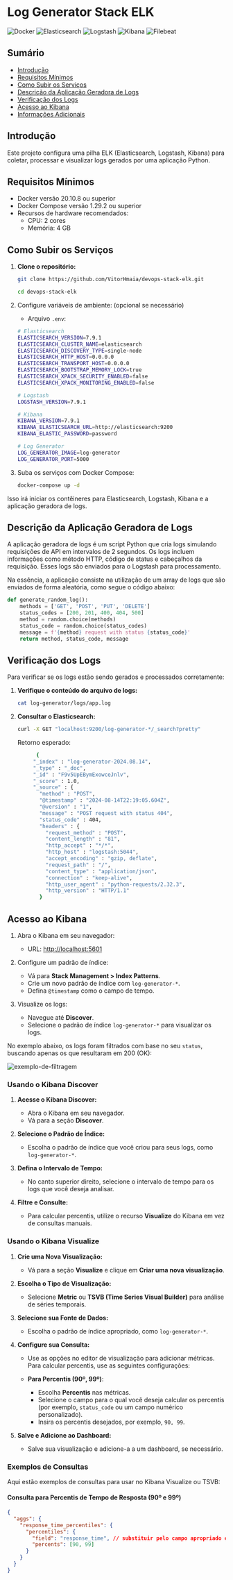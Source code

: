 # Log Generator Stack ELK

![Docker](https://img.shields.io/badge/Docker-20.10.8-blue?logo=docker)
![Elasticsearch](https://img.shields.io/badge/Elasticsearch-7.17.0-yellow?logo=elasticsearch)
![Logstash](https://img.shields.io/badge/Logstash-7.17.0-green?logo=logstash)
![Kibana](https://img.shields.io/badge/Kibana-7.17.0-pink?logo=kibana)
![Filebeat](https://img.shields.io/badge/Filebeat-7.17.0-orange?logo=filebeat)

## Sumário

- [Introdução](#introdução)
- [Requisitos Mínimos](#requisitos-mínimos)
- [Como Subir os Serviços](#como-subir-os-serviços)
- [Descrição da Aplicação Geradora de Logs](#descrição-da-aplicação-geradora-de-logs)
- [Verificação dos Logs](#verificação-dos-logs)
- [Acesso ao Kibana](#acesso-ao-kibana)
- [Informações Adicionais](#informações-adicionais)

## Introdução

Este projeto configura uma pilha ELK (Elasticsearch, Logstash, Kibana) para coletar, processar e visualizar logs gerados por uma aplicação Python.

## Requisitos Mínimos

- Docker versão 20.10.8 ou superior
- Docker Compose versão 1.29.2 ou superior
- Recursos de hardware recomendados:
  - CPU: 2 cores
  - Memória: 4 GB

## Como Subir os Serviços

1. **Clone o repositório:**

   ```bash
   git clone https://github.com/VitorHmaia/devops-stack-elk.git

   cd devops-stack-elk

2. Configure variáveis de ambiente: (opcional se necessário)

    - Arquivo `.env`:
    ```bash
    # Elasticsearch
    ELASTICSEARCH_VERSION=7.9.1
    ELASTICSEARCH_CLUSTER_NAME=elasticsearch
    ELASTICSEARCH_DISCOVERY_TYPE=single-node
    ELASTICSEARCH_HTTP_HOST=0.0.0.0
    ELASTICSEARCH_TRANSPORT_HOST=0.0.0.0
    ELASTICSEARCH_BOOTSTRAP_MEMORY_LOCK=true
    ELASTICSEARCH_XPACK_SECURITY_ENABLED=false
    ELASTICSEARCH_XPACK_MONITORING_ENABLED=false

    # Logstash
    LOGSTASH_VERSION=7.9.1

    # Kibana
    KIBANA_VERSION=7.9.1
    KIBANA_ELASTICSEARCH_URL=http://elasticsearch:9200
    KIBANA_ELASTIC_PASSWORD=password

    # Log Generator
    LOG_GENERATOR_IMAGE=log-generator
    LOG_GENERATOR_PORT=5000
    ```

3. Suba os serviços com Docker Compose:
   ```bash
   docker-compose up -d
Isso irá iniciar os contêineres para Elasticsearch, Logstash, Kibana e a aplicação geradora de logs.

## Descrição da Aplicação Geradora de Logs

A aplicação geradora de logs é um script Python que cria logs simulando requisições de API em intervalos de 2 segundos. Os logs incluem informações como método HTTP, código de status e cabeçalhos da requisição. Esses logs são enviados para o Logstash para processamento.

Na essência, a aplicação consiste na utilização de um array de logs que são enviados de forma aleatória, como segue o código abaixo:

```python
def generate_random_log():
    methods = ['GET', 'POST', 'PUT', 'DELETE']
    status_codes = [200, 201, 400, 404, 500]
    method = random.choice(methods)
    status_code = random.choice(status_codes)
    message = f'{method} request with status {status_code}'
    return method, status_code, message

```

## Verificação dos Logs

Para verificar se os logs estão sendo gerados e processados corretamente:

1. **Verifique o conteúdo do arquivo de logs:**

   ```bash
   cat log-generator/logs/app.log
2. **Consultar o Elasticsearch:**
   ```bash
   curl -X GET "localhost:9200/log-generator-*/_search?pretty"
   ```
   Retorno esperado:
   ```bash
         {
        "_index" : "log-generator-2024.08.14",
        "_type" : "_doc",
        "_id" : "F9v5UpEBymExowceJnlv",
        "_score" : 1.0,
        "_source" : {
          "method" : "POST",
          "@timestamp" : "2024-08-14T22:19:05.604Z",
          "@version" : "1",
          "message" : "POST request with status 404",
          "status_code" : 404,
          "headers" : {
            "request_method" : "POST",
            "content_length" : "81",
            "http_accept" : "*/*",
            "http_host" : "logstash:5044",
            "accept_encoding" : "gzip, deflate",
            "request_path" : "/",
            "content_type" : "application/json",
            "connection" : "keep-alive",
            "http_user_agent" : "python-requests/2.32.3",
            "http_version" : "HTTP/1.1"
          }
   ```

## Acesso ao Kibana

1. Abra o Kibana em seu navegador:

   - URL: [http://localhost:5601](http://localhost:5601)

2. Configure um padrão de índice:

   - Vá para **Stack Management > Index Patterns**.
   - Crie um novo padrão de índice com `log-generator-*`.
   - Defina `@timestamp` como o campo de tempo.

3. Visualize os logs:

   - Navegue até **Discover**.
   - Selecione o padrão de índice `log-generator-*` para visualizar os logs.

No exemplo abaixo, os logs foram filtrados com base no seu `status`, buscando apenas os que resultaram em 200 (OK):

![exemplo-de-filtragem](./images/image.png)

### Usando o Kibana Discover

1. **Acesse o Kibana Discover:**
   - Abra o Kibana em seu navegador.
   - Vá para a seção **Discover**.

2. **Selecione o Padrão de Índice:**
   - Escolha o padrão de índice que você criou para seus logs, como `log-generator-*`.

3. **Defina o Intervalo de Tempo:**
   - No canto superior direito, selecione o intervalo de tempo para os logs que você deseja analisar.

4. **Filtre e Consulte:**
   - Para calcular percentis, utilize o recurso **Visualize** do Kibana em vez de consultas manuais.

### Usando o Kibana Visualize

1. **Crie uma Nova Visualização:**
   - Vá para a seção **Visualize** e clique em **Criar uma nova visualização**.

2. **Escolha o Tipo de Visualização:**
   - Selecione **Metric** ou **TSVB (Time Series Visual Builder)** para análise de séries temporais.

3. **Selecione sua Fonte de Dados:**
   - Escolha o padrão de índice apropriado, como `log-generator-*`.

4. **Configure sua Consulta:**
   - Use as opções no editor de visualização para adicionar métricas. Para calcular percentis, use as seguintes configurações:

   - **Para Percentis (90º, 99º)**:
     - Escolha **Percentis** nas métricas.
     - Selecione o campo para o qual você deseja calcular os percentis (por exemplo, `status_code` ou um campo numérico personalizado).
     - Insira os percentis desejados, por exemplo, `90, 99`.

5. **Salve e Adicione ao Dashboard:**
   - Salve sua visualização e adicione-a a um dashboard, se necessário.

### Exemplos de Consultas

Aqui estão exemplos de consultas para usar no Kibana Visualize ou TSVB:

#### Consulta para Percentis de Tempo de Resposta (90º e 99º)
```json
{
  "aggs": {
    "response_time_percentiles": {
      "percentiles": {
        "field": "response_time", // substituir pelo campo apropriado em seus logs
        "percents": [90, 99]
      }
    }
  }
}
